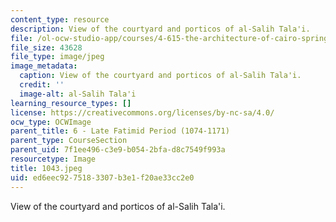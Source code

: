 ```yaml
---
content_type: resource
description: View of the courtyard and porticos of al-Salih Tala'i.
file: /ol-ocw-studio-app/courses/4-615-the-architecture-of-cairo-spring-2002/ed6eec9275183307b3e1f20ae33cc2e0_1043.jpeg
file_size: 43628
file_type: image/jpeg
image_metadata:
  caption: View of the courtyard and porticos of al-Salih Tala'i.
  credit: ''
  image-alt: al-Salih Tala'i
learning_resource_types: []
license: https://creativecommons.org/licenses/by-nc-sa/4.0/
ocw_type: OCWImage
parent_title: 6 - Late Fatimid Period (1074-1171)
parent_type: CourseSection
parent_uid: 7f1ee496-c3e9-b054-2bfa-d8c7549f993a
resourcetype: Image
title: 1043.jpeg
uid: ed6eec92-7518-3307-b3e1-f20ae33cc2e0
---
```

View of the courtyard and porticos of al-Salih Tala'i.